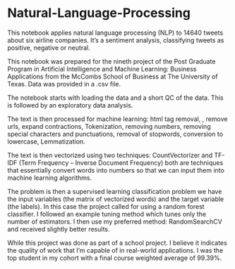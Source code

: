 # Natural-Language-Processing
This notebook applies natural language processing (NLP) to 14640 tweets about six airline companies. It’s a sentiment analysis, classifying tweets as positive, negative or neutral.

This notebook was prepared for the nineth project of the Post Graduate Program in Artificial Intelligence and Machine Learning: Business Applications from the McCombs School of Business at The University of Texas. Data was provided in a .csv file.

The notebook starts with loading the data and a short QC of the data. This is followed by an exploratory data analysis.

The text is then processed for machine learning: html tag removal, , remove urls, expand contractions, Tokenization, removing numbers, removing special characters and punctuations, removal of stopwords, conversion to lowercase, Lemmatization.

The text is then vectorized using two techniques: CountVectorizer and TF-IDF (Term Frequency – Inverse Document Frequency) both are techniques that essentially convert words into numbers so that we can input them into machine learning algorithms.

The problem is then a supervised learning classification problem we have the input variables (the matrix of vectorized words) and the target variable (the labels). In this case the project called for using a random forest classifier. I followed an example tuning method which tunes only the number of estimators. I then use my preferred method: RandomSearchCV and received slightly better results.

While this project was done as part of a school project. I believe it indicates the quality of work that I’m capable of in real-world applications. I was the top student in my cohort with a final course weighted average of 99.39%. 
